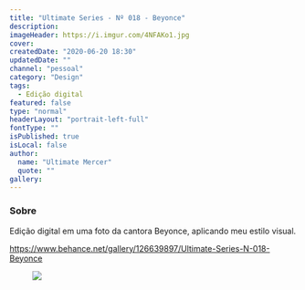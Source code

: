```yaml
---
title: "Ultimate Series - Nº 018 - Beyonce"
description:
imageHeader: https://i.imgur.com/4NFAKo1.jpg
cover:
createdDate: "2020-06-20 18:30"
updatedDate: ""
channel: "pessoal"
category: "Design"
tags:
  - Edição digital
featured: false
type: "normal"
headerLayout: "portrait-left-full"
fontType: ""
isPublished: true
isLocal: false
author:
  name: "Ultimate Mercer"
  quote: ""
gallery:
---
```


### Sobre

Edição digital em uma foto da cantora Beyonce, aplicando meu estilo visual.

https://www.behance.net/gallery/126639897/Ultimate-Series-N-018-Beyonce

<figure>
<img src="https://i.imgur.com/4NFAKo1.jpg" class="img-fluid mx-auto d-block">
</figure>
